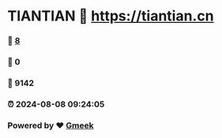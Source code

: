 # TIANTIAN :link: https://tiantian.cn 
### :page_facing_up: [8](https://tiantian.cn/tag.html) 
### :speech_balloon: 0 
### :hibiscus: 9142 
### :alarm_clock: 2024-08-08 09:24:05 
### Powered by :heart: [Gmeek](https://github.com/Meekdai/Gmeek)
